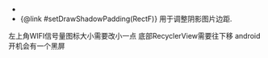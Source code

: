  * <li>{@link #setDrawShadowPadding(RectF)} 用于调整阴影图片边距.
 
 左上角WIFI信号量图标大小需要改小一点
 底部RecyclerView需要往下移
 android 开机会有一个黑屏
